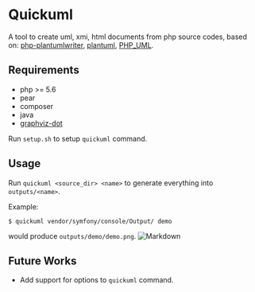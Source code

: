 # Quickuml

A tool to create uml, xmi, html documents from php source codes, based on:
[php-plantumlwriter](https://github.com/davidfuhr/php-plantumlwriter), 
[plantuml](https://github.com/plantuml/plantuml), 
[PHP_UML](http://pear.php.net/package/PHP_UML).

Requirements
-----------
* php >= 5.6
* pear
* composer
* java
* [graphviz-dot](http://www.graphviz.org/Home.php)

Run `setup.sh` to setup `quickuml` command.

Usage
----------
Run `quickuml <source_dir> <name>` to generate everything into `outputs/<name>`.

Example:
``` shell
$ quickuml vendor/symfony/console/Output/ demo
```
would produce `outputs/demo/demo.png`.
![Markdown](http://i2.muimg.com/597980/4479aec6a3e3346f.png)

Future Works
----------
* Add support for options to `quickuml` command.




